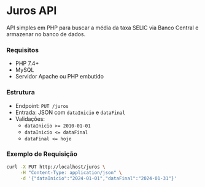 # Juros API

API simples em PHP para buscar a média da taxa SELIC via Banco Central e armazenar no banco de dados.

### Requisitos

- PHP 7.4+
- MySQL
- Servidor Apache ou PHP embutido

### Estrutura

- Endpoint: `PUT /juros`
- Entrada: JSON com `dataInicio` e `dataFinal`
- Validações:
  - `dataInicio >= 2010-01-01`
  - `dataInicio <= dataFinal`
  - `dataFinal <= hoje`

### Exemplo de Requisição

```bash
curl -X PUT http://localhost/juros \
     -H "Content-Type: application/json" \
     -d '{"dataInicio":"2024-01-01","dataFinal":"2024-01-31"}'

